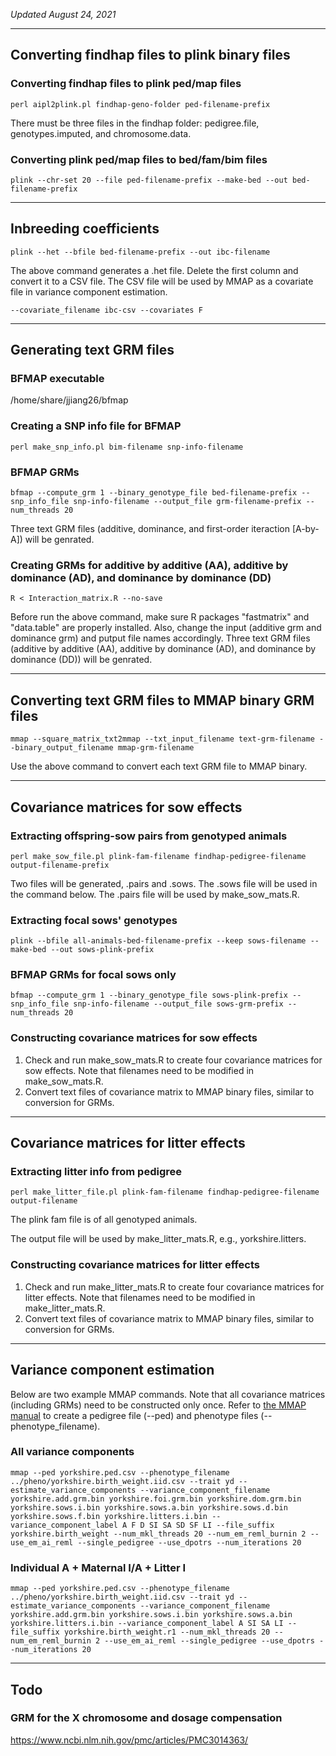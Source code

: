 *Updated August 24, 2021*

---

## Converting findhap files to plink binary files
### Converting findhap files to plink ped/map files
```
perl aipl2plink.pl findhap-geno-folder ped-filename-prefix
```
There must be three files in the findhap folder: pedigree.file, genotypes.imputed, and chromosome.data.
### Converting plink ped/map files to bed/fam/bim files
```
plink --chr-set 20 --file ped-filename-prefix --make-bed --out bed-filename-prefix
```

---

## Inbreeding coefficients
```
plink --het --bfile bed-filename-prefix --out ibc-filename
```
The above command generates a .het file. Delete the first column and convert it to a CSV file. The CSV file will be used by MMAP as a covariate file in variance component estimation.
```
--covariate_filename ibc-csv --covariates F
```

---

## Generating text GRM files
### BFMAP executable
/home/share/jjiang26/bfmap

### Creating a SNP info file for BFMAP
```
perl make_snp_info.pl bim-filename snp-info-filename
```
### BFMAP GRMs
```
bfmap --compute_grm 1 --binary_genotype_file bed-filename-prefix --snp_info_file snp-info-filename --output_file grm-filename-prefix --num_threads 20
```
Three text GRM files (additive, dominance, and first-order iteraction [A-by-A]) will be genrated.

### Creating GRMs for additive by additive (AA), additive by dominance (AD), and  dominance by dominance (DD)
```
R < Interaction_matrix.R --no-save
```
Before run the above command, make sure R packages "fastmatrix" and "data.table" are properly installed. Also, change the input (additive grm and dominance grm) and putput file names accordingly.
Three text GRM files (additive by additive (AA), additive by dominance (AD), and  dominance by dominance (DD)) will be genrated.

---

## Converting text GRM files to MMAP binary GRM files
```
mmap --square_matrix_txt2mmap --txt_input_filename text-grm-filename --binary_output_filename mmap-grm-filename
```
Use the above command to convert each text GRM file to MMAP binary.

---

## Covariance matrices for sow effects
### Extracting offspring-sow pairs from genotyped animals
```
perl make_sow_file.pl plink-fam-filename findhap-pedigree-filename output-filename-prefix
```
Two files will be generated, .pairs and .sows.
The .sows file will be used in the command below. 
The .pairs file will be used by make_sow_mats.R.
### Extracting focal sows' genotypes
```
plink --bfile all-animals-bed-filename-prefix --keep sows-filename --make-bed --out sows-plink-prefix
```
### BFMAP GRMs for focal sows only
```
bfmap --compute_grm 1 --binary_genotype_file sows-plink-prefix --snp_info_file snp-info-filename --output_file sows-grm-prefix --num_threads 20
```
### Constructing covariance matrices for sow effects
1. Check and run make_sow_mats.R to create four covariance matrices for sow effects. Note that filenames need to be modified in make_sow_mats.R.
2. Convert text files of covariance matrix to MMAP binary files, similar to conversion for GRMs.

---

## Covariance matrices for litter effects
### Extracting litter info from pedigree
```
perl make_litter_file.pl plink-fam-filename findhap-pedigree-filename output-filename
```
The plink fam file is of all genotyped animals.

The output file will be used by make_litter_mats.R, e.g., yorkshire.litters.
### Constructing covariance matrices for litter effects
1. Check and run make_litter_mats.R to create four covariance matrices for litter effects. Note that filenames need to be modified in make_litter_mats.R.
2. Convert text files of covariance matrix to MMAP binary files, similar to conversion for GRMs.

---

## Variance component estimation
Below are two example MMAP commands. Note that all covariance matrices (including GRMs) need to be constructed only once. Refer to [the MMAP manual](https://mmap.github.io/) to create a pedigree file (--ped) and phenotype files (--phenotype_filename).
### All variance components
```
mmap --ped yorkshire.ped.csv --phenotype_filename ../pheno/yorkshire.birth_weight.iid.csv --trait yd --estimate_variance_components --variance_component_filename yorkshire.add.grm.bin yorkshire.foi.grm.bin yorkshire.dom.grm.bin yorkshire.sows.i.bin yorkshire.sows.a.bin yorkshire.sows.d.bin yorkshire.sows.f.bin yorkshire.litters.i.bin --variance_component_label A F D SI SA SD SF LI --file_suffix yorkshire.birth_weight --num_mkl_threads 20 --num_em_reml_burnin 2 --use_em_ai_reml --single_pedigree --use_dpotrs --num_iterations 20
```
### Individual A + Maternal I/A + Litter I
```
mmap --ped yorkshire.ped.csv --phenotype_filename ../pheno/yorkshire.birth_weight.iid.csv --trait yd --estimate_variance_components --variance_component_filename yorkshire.add.grm.bin yorkshire.sows.i.bin yorkshire.sows.a.bin yorkshire.litters.i.bin --variance_component_label A SI SA LI --file_suffix yorkshire.birth_weight.r1 --num_mkl_threads 20 --num_em_reml_burnin 2 --use_em_ai_reml --single_pedigree --use_dpotrs --num_iterations 20
```

---

## Todo
### GRM for the X chromosome and dosage compensation
https://www.ncbi.nlm.nih.gov/pmc/articles/PMC3014363/

